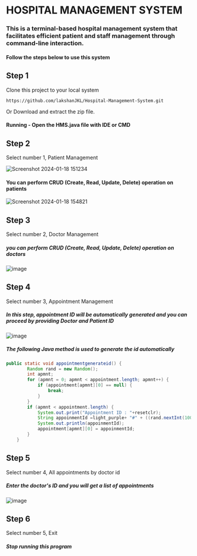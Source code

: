 # HOSPITAL MANAGEMENT SYSTEM 

### This is a terminal-based hospital management system that facilitates efficient patient and staff management through command-line interaction.
#### Follow the steps below to use this system

## Step 1 
Clone this project to your local system

    https://github.com/lakshanJKL/Hospital-Management-System.git

 Or Download and extract the zip file.  

 #### Running - Open the HMS.java file with IDE or CMD 

## Step 2 
Select number 1, Patient Management

![Screenshot 2024-01-18 151234](https://github.com/lakshanJKL/Hospital-Management-System/assets/141350033/3d7e6d23-82ad-4f23-9978-dc095ac7ac39)

#### You can perform CRUD (Create, Read, Update, Delete) operation on patients
![Screenshot 2024-01-18 154821](https://github.com/lakshanJKL/Hospital-Management-System/assets/141350033/5fbc6d1e-eada-47c8-ade9-190a205c4e54)

## Step 3 
Select number 2, Doctor Management 
##### you can perform CRUD (Create, Read, Update, Delete) operation on doctors
![image](https://github.com/lakshanJKL/Hospital-Management-System/assets/141350033/28a4f2de-6a2e-4019-89ee-d1c19ce3bd77)

## Step 4 
Select number 3, Appointment Management 
##### In this step, appointment ID will be automatically generated and you can proceed by providing Doctor and Patient ID
![image](https://github.com/lakshanJKL/Hospital-Management-System/assets/141350033/324b1bae-3c81-41a0-ac01-0618697dc456)

##### The following Java method is used to generate the id automatically
~~~java
public static void appointmentgenerateid() {
        Random rand = new Random();
        int apmnt;
        for (apmnt = 0; apmnt < appointment.length; apmnt++) {
            if (appointment[apmnt][0] == null) {
                break;
            }
        }
        if (apmnt < appointment.length) {
            System.out.print("Appointment ID : "+resetclr);
            String appoinmentId =light_purple+ "#" + ((rand.nextInt(1001)*2) + (rand.nextInt(1001)*2)+resetclr);
            System.out.println(appoinmentId);
            appointment[apmnt][0] = appoinmentId;
        }
    }
~~~
## Step 5 
Select number 4, All appointments by doctor id
##### Enter the doctor's ID and you will get a list of appointments
![image](https://github.com/lakshanJKL/Hospital-Management-System/assets/141350033/0c9b6770-66b2-4488-b2bc-4eb6a9b7ec1f)

## Step 6 
Select number 5, Exit
##### Stop running this program
